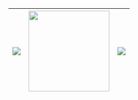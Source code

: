 |![](https://github-readme-stats.vercel.app/api?username=george-chou&hide_rank=true&show_icons=true&theme=dracula&hide=contribs)|<img src="https://github.com/george-chou/george-chou/assets/20459298/32a14212-3df5-4753-a6c5-c911595e03f2" height="160"></img>|![](https://github-readme-stats.vercel.app/api/top-langs/?username=george-chou&langs_count=6&layout=compact&theme=dracula)|
| :--: | :--: | :--: |
